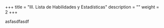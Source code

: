 +++
title = "III. Lista de Habilidades y Estadísticas"
description = ""
weight = 2
+++

asfasdfasdf
